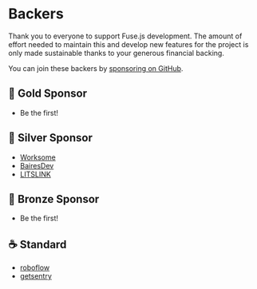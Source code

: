 # Backers

Thank you to everyone to support Fuse.js development. The amount of effort needed to maintain this and develop new features for the project is only made sustainable thanks to your generous financial backing.

You can join these backers by [sponsoring on GitHub](https://github.com/sponsors/krisk).

## 🥇 Gold Sponsor

- Be the first!

## 🥈 Silver Sponsor

- [Worksome](https://www.worksome.com/)
- [BairesDev](https://www.bairesdev.com/sponsoring-open-source-projects/)
- [LITSLINK](https://litslink.com/)

## 🥉 Bronze Sponsor

- Be the first!

## ☕ Standard

- [roboflow](https://roboflow.com/)
- [getsentry](https://sentry.io/welcome/)
